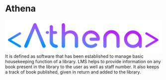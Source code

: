 # Athena
[![N|Solid](https://github.com/TitansLab/Athena/blob/main/logo.png?raw=true)](https://nodesource.com/products/nsolid)
It is defined as software that has been established to manage basic housekeeping function of a library. LMS helps to provide information on any book present in the library to the user as well as staff number. It also keeps a track of book published, given in return and added to the library.

